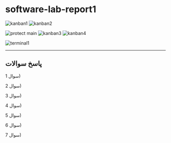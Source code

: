 # software-lab-report1




![kanban1]()
![kanban2]()



![protect main]()
![kanban3]()
![kanban4]()


![terminal1]()


<hr/>

## پاسخ سوالات

سوال 1)
 
سوال 2)

سوال 3)

سوال 4)

سوال 5)

سوال 6)

سوال 7)

